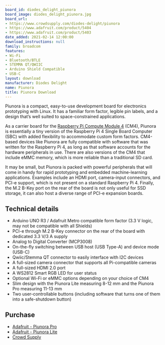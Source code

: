 ```yaml
---
board_id: diodes_delight_piunora
board_image: diodes_delight_piunora.jpg
board_url:
- https://www.crowdsupply.com/diodes-delight/piunora
- https://www.adafruit.com/product/5404
- https://www.adafruit.com/product/5403
date_added: 2021-02-14 12:00:00
download_instructions: null
family: broadcom
features:
- Wi-Fi
- Bluetooth/BTLE
- STEMMA QT/QWIIC
- Arduino Shield Compatible
- USB-C
layout: download
manufacturer: Diodes Delight
name: Piunora
title: Piunora Download
---
```


Piunora is a compact, easy-to-use development board for electronics prototyping with Linux. It has a familiar form factor, legible pin labels, and a design that’s well suited to space-constrained applications.

As a carrier board for the [Raspberry Pi Compute Module 4](https://www.raspberrypi.org/products/compute-module-4/?variant=raspberry-pi-cm4001000) (CM4), Piunora is essentially a tiny version of the Raspberry Pi 4 Single Board Computer (SBC) with added flexibility to accommodate custom form factors. CM4-based devices like Piunora are fully compatible with software that was written for the Raspberry Pi 4, as long as that software accounts for the hardware peripherals in use. There are also versions of the CM4 that include eMMC memory, which is more reliable than a traditional SD card.

It may be small, but Piunora is packed with powerful peripherals that will come in handy for rapid prototyping and embedded machine-learning applications. Examples include an HDMI port, camera-input connectors, and PCI-e support, which is not present on a standard Raspberry Pi 4. Finally, the M.2 B-Key port on the rear of the board is not only useful for SSD storage, it can also host a diverse range of PCI-e expansion boards.

## Technical details

* Arduino UNO R3 / Adafruit Metro compatible form factor (3.3 V logic, may not be compatible with all Shields)
* PCI-e through M.2 B-Key connector on the rear of the board with dedicated 3.3 V/3 A supply
* Analog to Digital Converter (MCP3008)
* On-the-fly switching between USB host (USB Type-A) and device mode (USB-C)
* Qwiic/Stemma QT connector to easily interface with I2C devices
* A full-sized camera connector that supports all Pi-compatible cameras
* A full-sized HDMI 2.0 port
* A WS2812 Smart RGB LED for user status
* Optional Wi-Fi or eMMC options depending on your choice of CM4
* Slim design with the Piunora Lite measuring 8-12 mm and the Piunora Pro measuring 11-13 mm
* Two user-controllable buttons (including software that turns one of them into a safe-shutdown button)

## Purchase

 * [Adafruit - Piunora Pro](https://www.adafruit.com/product/5404)
 * [Adafruit - Piunora Lite](https://www.adafruit.com/product/5403)
 * [Crowd Supply](https://www.crowdsupply.com/diodes-delight/piunora)
